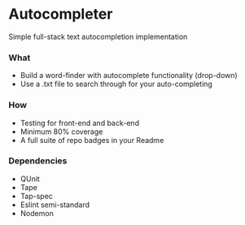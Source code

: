 # Autocompleter
Simple full-stack text autocompletion implementation

### What
- Build a word-finder with autocomplete functionality (drop-down)
- Use a .txt file to search through for your auto-completing

### How
- Testing for front-end and back-end
- Minimum 80% coverage
- A full suite of repo badges in your Readme

### Dependencies
- QUnit
- Tape
- Tap-spec
- Eslint semi-standard
- Nodemon

